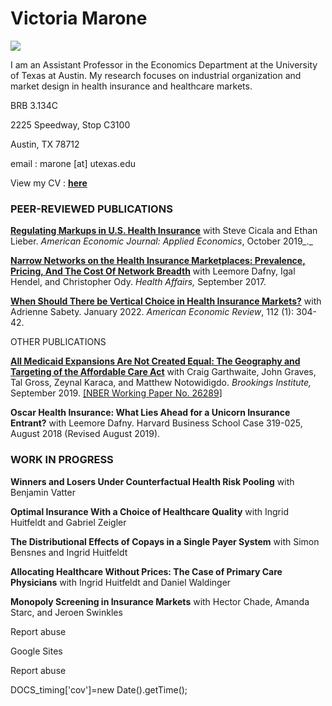 Victoria Marone
===============

![](https://lh5.googleusercontent.com/IY7f9gMl-snOVrktz9veT_oGTvIUEu0S0QXEFx9C3JMgA3Wn98JYbFwX9dv-tU_vvbLCxQZLq-ePm2dC_--5qfd4aSHDNOizvfB3rmwK8rggunzTFV2Go2LoJrpH1JBLug=w1280)

I am an Assistant Professor in the Economics Department at the University of Texas at Austin. My research focuses on industrial organization and market design in health insurance and healthcare markets.

BRB 3.134C

2225 Speedway, Stop C3100

Austin, TX 78712

email : marone \[at\] utexas.edu

View my CV : [**here**](https://www.google.com/url?q=https%3A%2F%2Fvictoriamarone.github.io%2Ffiles%2Fmarone_vita.pdf&sa=D&sntz=1&usg=AFQjCNHs85OF7PHXNxkVQU1UBSgL_b5Daw)

### PEER-REVIEWED PUBLICATIONS

[**Regulating Markups in U.S. Health Insurance**](https://www.google.com/url?q=https%3A%2F%2Fwww.aeaweb.org%2Farticles%3Fid%3D10.1257%2Fapp.20180011&sa=D&sntz=1&usg=AFQjCNEd3IFkLhcuva1ym-rRgFq8gVEAOA) with Steve Cicala and Ethan Lieber. _American Economic Journal: Applied Economics_, October 2019_._

[**Narrow Networks on the Health Insurance Marketplaces: Prevalence, Pricing, And The Cost Of Network Breadth**](https://www.google.com/url?q=https%3A%2F%2Fwww.healthaffairs.org%2Fdoi%2Ffull%2F10.1377%2Fhlthaff.2016.1669&sa=D&sntz=1&usg=AFQjCNHer2XDzugQHUqQTJmwIER5a6geHA) with Leemore Dafny, Igal Hendel, and Christopher Ody. _Health Affairs,_ September 2017.

[**When Should There be Vertical Choice in Health Insurance Markets?**](https://www.google.com/url?q=https%3A%2F%2Fwww.aeaweb.org%2Farticles%3Fid%3D10.1257%2Faer.20201073%26%26from%3Df&sa=D&sntz=1&usg=AFQjCNEykdU7z8pef1o9sVS4CYMJcEGxVg) with Adrienne Sabety. January 2022. _American Economic Review_, 112 (1): 304-42.

OTHER PUBLICATIONS

[**All Medicaid Expansions Are Not Created Equal: The Geography and Targeting of the Affordable Care Act**](https://www.google.com/url?q=https%3A%2F%2Fwww.nber.org%2Fpapers%2Fw26289.pdf&sa=D&sntz=1&usg=AFQjCNG9Xs68KFbtbIBZoJs6SCZFXBjW-A) with Craig Garthwaite, John Graves, Tal Gross, Zeynal Karaca, and Matthew Notowidigdo. _Brookings Institute,_ September 2019. [\[](https://www.google.com/url?q=https%3A%2F%2Fwww.nber.org%2Fpapers%2Fw26289&sa=D&sntz=1&usg=AFQjCNEkH_mVZw5GR184Z2mk4zC2dWrryA)[NBER Working Paper No. 26289](https://www.google.com/url?q=https%3A%2F%2Fwww.nber.org%2Fpapers%2Fw26289&sa=D&sntz=1&usg=AFQjCNEkH_mVZw5GR184Z2mk4zC2dWrryA)\]

**Oscar Health Insurance: What Lies Ahead for a Unicorn Insurance Entrant?** with Leemore Dafny. Harvard Business School Case 319-025, August 2018 (Revised August 2019).

### WORK IN PROGRESS

**Winners and Losers Under Counterfactual Health Risk Pooling** with Benjamin Vatter

**Optimal Insurance With a Choice of Healthcare Quality** with Ingrid Huitfeldt and Gabriel Zeigler

**The Distributional Effects of Copays in a Single Payer System** with Simon Bensnes and Ingrid Huitfeldt

**Allocating Healthcare Without Prices: The Case of Primary Care Physicians** with Ingrid Huitfeldt and Daniel Waldinger

**Monopoly Screening in Insurance Markets** with Hector Chade, Amanda Starc, and Jeroen Swinkles

  

Report abuse

Google Sites

Report abuse

DOCS\_timing\['cov'\]=new Date().getTime();
